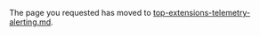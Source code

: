 
The page you requested has moved to [top-extensions-telemetry-alerting.md](top-extensions-telemetry-alerting.md).


